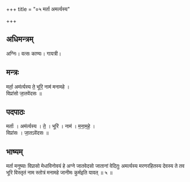 +++
title = "०५ मर्ता अमर्त्यस्य"

+++
## अधिमन्त्रम्
अग्निः। वत्सः काण्वः। गायत्री।

## मन्त्रः
मर्ता॒ अम॑र्त्यस्य ते॒ भूरि॒ नाम॑ मनामहे ।  
विप्रा॑सो जा॒तवे॑दसः ॥

## पदपाठः
मर्ताः॑ । अम॑र्त्यस्य । ते॒ । भूरि॑ । नाम॑ । म॒ना॒म॒हे॒ ।  
विप्रा॑सः । जा॒तऽवे॑दसः ॥

## भाष्यम्
मर्ता मनुष्याः विप्रासो मेधाविनोवयं हे अग्ने जातवेदसो जातानां वेदितुः अमर्त्यस्य मरणरहितस्य देवस्य ते तव भूरि विस्तृतं नाम स्तोत्रं मनामहे जानीमः कुर्मइति यावत् ॥ ५ ॥